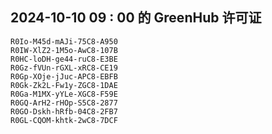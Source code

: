 ## 2024-10-10 09 : 00 的 GreenHub 许可证
```
R0Io-M45d-mAJi-75C8-A950
R0IW-XlZ2-1M5o-AwC8-107B
R0HC-loDH-ge44-ruC8-E3BE
R0Gz-fVUn-rGXL-xRC8-CE19
R0Gp-XOje-jJuc-APC8-EBFB
R0Gk-Zk2L-Fw1y-ZGC8-1DAE
R0Ga-M1MX-yYLe-XGC8-F59E
R0GQ-ArH2-rHOp-S5C8-2877
R0GO-Dskh-hRfb-04C8-2FB7
R0GL-CQOM-khtk-2wC8-7DCF
```
